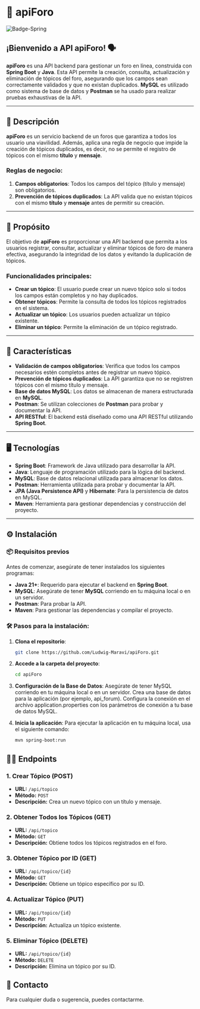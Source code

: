 # 🚀 apiForo
![Badge-Spring](https://github.com/user-attachments/assets/8e4b9e55-67b7-4d05-9c89-c3e15ebfdca9)

## ¡Bienvenido a API **apiForo**! 🗣️

**apiForo** es una API backend para gestionar un foro en línea, construida con **Spring Boot** y **Java**. Esta API permite la creación, consulta, actualización y eliminación de tópicos del foro, asegurando que los campos sean correctamente validados y que no existan duplicados. **MySQL** es utilizado como sistema de base de datos y **Postman** se ha usado para realizar pruebas exhaustivas de la API.

---

## 📝 Descripción

**apiForo** es un servicio backend de un foros que garantiza a todos los usuario una viavilidad. Además, aplica una regla de negocio que impide la creación de tópicos duplicados, es decir, no se permite el registro de tópicos con el mismo **título** y **mensaje**.

### Reglas de negocio:
1. **Campos obligatorios**: Todos los campos del tópico (título y mensaje) son obligatorios.
2. **Prevención de tópicos duplicados**: La API valida que no existan tópicos con el mismo **título** y **mensaje** antes de permitir su creación.

---

## 🎯 Propósito

El objetivo de **apiForo** es proporcionar una API backend que permita a los usuarios registrar, consultar, actualizar y eliminar tópicos de foro de manera efectiva, asegurando la integridad de los datos y evitando la duplicación de tópicos.

### Funcionalidades principales:
- **Crear un tópico**: El usuario puede crear un nuevo tópico solo si todos los campos están completos y no hay duplicados.
- **Obtener tópicos**: Permite la consulta de todos los tópicos registrados en el sistema.
- **Actualizar un tópico**: Los usuarios pueden actualizar un tópico existente.
- **Eliminar un tópico**: Permite la eliminación de un tópico registrado.
  
---

## 🌟 Características

- **Validación de campos obligatorios**: Verifica que todos los campos necesarios estén completos antes de registrar un nuevo tópico.
- **Prevención de tópicos duplicados**: La API garantiza que no se registren tópicos con el mismo título y mensaje.
- **Base de datos MySQL**: Los datos se almacenan de manera estructurada en **MySQL**.
- **Postman**: Se utilizan colecciones de **Postman** para probar y documentar la API.
- **API RESTful**: El backend está diseñado como una API RESTful utilizando **Spring Boot**.

---

## 🖥️ Tecnologías

- **Spring Boot**: Framework de Java utilizado para desarrollar la API.
- **Java**: Lenguaje de programación utilizado para la lógica del backend.
- **MySQL**: Base de datos relacional utilizada para almacenar los datos.
- **Postman**: Herramienta utilizada para probar y documentar la API.
- **JPA (Java Persistence API)** y **Hibernate**: Para la persistencia de datos en MySQL.
- **Maven**: Herramienta para gestionar dependencias y construcción del proyecto.

---

## ⚙️ Instalación

### 📦 Requisitos previos

Antes de comenzar, asegúrate de tener instalados los siguientes programas:

- **Java 21+**: Requerido para ejecutar el backend en **Spring Boot**.
- **MySQL**: Asegúrate de tener **MySQL** corriendo en tu máquina local o en un servidor.
- **Postman**: Para probar la API.
- **Maven**: Para gestionar las dependencias y compilar el proyecto.

### 🛠️ Pasos para la instalación:

1. **Clona el repositorio**:
   ```bash
   git clone https://github.com/Ludwig-Maravi/apiForo.git

2. **Accede a la carpeta del proyecto**:
   ```bash
   cd apiForo
   
3. **Configuración de la Base de Datos**:
  Asegúrate de tener MySQL corriendo en tu máquina local o en un servidor.
  Crea una base de datos para la aplicación (por ejemplo, api_forum).
  Configura la conexión en el archivo application.properties con los parámetros de conexión a tu base de datos MySQL.

4. **Inicia la aplicación**:
   Para ejecutar la aplicación en tu máquina local, usa el siguiente comando:
   ```bash
   mvn spring-boot:run

## 🧑‍💻 Endpoints

### 1. Crear Tópico (POST)
- **URL:** `/api/topico`
- **Método:** `POST`
- **Descripción:** Crea un nuevo tópico con un título y mensaje.

### 2. Obtener Todos los Tópicos (GET)
- **URL:** `/api/topico`
- **Método:** `GET`
- **Descripción:** Obtiene todos los tópicos registrados en el foro.

### 3. Obtener Tópico por ID (GET)
- **URL:** `/api/topico/{id}`
- **Método:** `GET`
- **Descripción:** Obtiene un tópico específico por su ID.

### 4. Actualizar Tópico (PUT)
- **URL:** `/api/topico/{id}`
- **Método:** `PUT`
- **Descripción:** Actualiza un tópico existente.

### 5. Eliminar Tópico (DELETE)
- **URL:** `/api/topico/{id}`
- **Método:** `DELETE`
- **Descripción:** Elimina un tópico por su ID.

## 📧 Contacto

Para cualquier duda o sugerencia, puedes contactarme.

